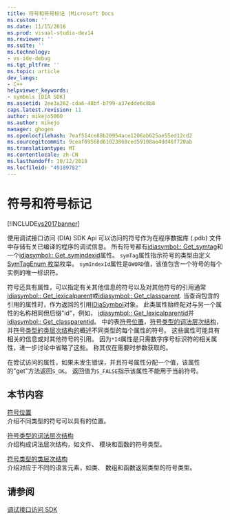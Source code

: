 ```yaml
---
title: 符号和符号标记 |Microsoft Docs
ms.custom: ''
ms.date: 11/15/2016
ms.prod: visual-studio-dev14
ms.reviewer: ''
ms.suite: ''
ms.technology:
- vs-ide-debug
ms.tgt_pltfrm: ''
ms.topic: article
dev_langs:
- C++
helpviewer_keywords:
- symbols [DIA SDK]
ms.assetid: 2ee3a262-cda6-48bf-b799-a37edde6c8b8
caps.latest.revision: 11
author: mikejo5000
ms.author: mikejo
manager: ghogen
ms.openlocfilehash: 7eaf514ce88b20954ace1206ab625ae55ed12cd2
ms.sourcegitcommit: 9ceaf69568d61023868ced59108ae4dd46f720ab
ms.translationtype: MT
ms.contentlocale: zh-CN
ms.lasthandoff: 10/12/2018
ms.locfileid: "49189782"
---
```

# <a name="symbols-and-symbol-tags"></a>符号和符号标记
[!INCLUDE[vs2017banner](../../includes/vs2017banner.md)]

使用调试接口访问 (DIA) SDK Api 可以访问的符号作为在程序数据库 (.pdb) 文件中存储有关已编译的程序的调试信息。 所有符号都有[idiasymbol:: Get_symtag](../../debugger/debug-interface-access/idiasymbol-get-symtag.md)和一个[idiasymbol:: Get_symindexid](../../debugger/debug-interface-access/idiasymbol-get-symindexid.md)属性。 `symTag`属性指示符号的类型由定义[SymTagEnum 枚举](../../debugger/debug-interface-access/symtagenum.md)枚举。 `symIndexId`属性是`DWORD`值，该值包含一个符号的每个实例的唯一标识符。  
  
 符号还具有属性，可以指定有关其他信息的符号以及对其他符号的引用通常[idiasymbol:: Get_lexicalparent](../../debugger/debug-interface-access/idiasymbol-get-lexicalparent.md)或[idiasymbol:: Get_classparent](../../debugger/debug-interface-access/idiasymbol-get-classparent.md). 当查询包含的引用的属性时，作为返回的引用[IDiaSymbol](../../debugger/debug-interface-access/idiasymbol.md)对象。 此类属性始终配对与另一个属性的名称相同但后缀"id"，例如， [idiasymbol:: Get_lexicalparentid](../../debugger/debug-interface-access/idiasymbol-get-lexicalparentid.md)并[idiasymbol:: Get_classparentid](../../debugger/debug-interface-access/idiasymbol-get-classparentid.md)。 中的表[符号位置](../../debugger/debug-interface-access/symbol-locations.md)，[符号类型的词法层次结构](../../debugger/debug-interface-access/lexical-hierarchy-of-symbol-types.md)，并[符号类型的类层次结构的](../../debugger/debug-interface-access/class-hierarchy-of-symbol-types.md)概述不同类型的每个属性的符号。 这些属性可能具有相关的信息或对其他符号的引用。 因为`*Id`属性是只需数字序号标识符的相关属性，进一步讨论中省略了这些。 称其仅在需要时参数获取的。  
  
 在尝试访问的属性，如果未发生错误，并且符号属性分配一个值，该属性的"get"方法返回`S_OK`。 返回值为`S_FALSE`指示该属性不能用于当前符号。  
  
## <a name="in-this-section"></a>本节内容  
 [符号位置](../../debugger/debug-interface-access/symbol-locations.md)  
 介绍不同类型的符号可以具有的位置。  
  
 [符号类型的词法层次结构](../../debugger/debug-interface-access/lexical-hierarchy-of-symbol-types.md)  
 介绍构成词法层次结构，如文件、 模块和函数的符号类型。  
  
 [符号类型的类层次结构](../../debugger/debug-interface-access/class-hierarchy-of-symbol-types.md)  
 介绍对应于不同的语言元素，如类、 数组和函数返回类型的符号类型。  
  
## <a name="see-also"></a>请参阅  
 [调试接口访问 SDK](../../debugger/debug-interface-access/debug-interface-access-sdk.md)



